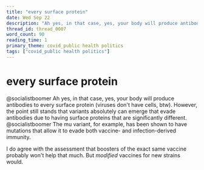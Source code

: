 ```yaml
---
title: "every surface protein"
date: Wed Sep 22
description: "Ah yes, in that case, yes, your body will produce antibodies to every surface protein (viruses don't have cells, btw)."
thread_id: thread_0007
word_count: 90
reading_time: 1
primary_theme: covid_public health politics
tags: ["covid_public health politics"]
---
```


# every surface protein

@socialistboomer Ah yes, in that case, yes, your body will produce antibodies to every surface protein (viruses don't have cells, btw). However, the point still stands that variants absolutely can emerge that evade antibodies due to having surface proteins that are significantly different. @socialistboomer The mu variant, for example, has been shown to have mutations that allow it to evade both vaccine- and infection-derived immunity.

I do agree with the assessment that boosters of the exact same vaccine probably won't help that much. But *modified* vaccines for new strains would.